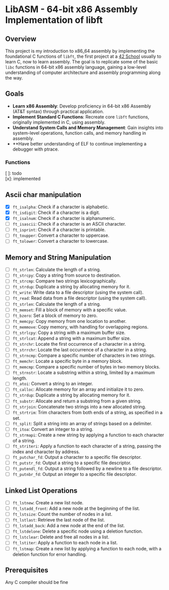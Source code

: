 # LibASM - 64-bit x86 Assembly Implementation of libft

## Overview

This project is my introduction to x86_64 assembly by implementing the foundational C functions of `libft`, the first project at a [42 School](https://42.fr/) usually to learn C, now to learn assembly. The goal is to replicate some of the basic `libc` functions in 64-bit x86 assembly language, gaining a low-level understanding of computer architecture and assembly programming along the way.

## Goals

- **Learn x86 Assembly**: Develop proficiency in 64-bit x86 Assembly (AT&T syntax) through practical application.
- **Implement Standard C Functions**: Recreate core `libft` functions, originally implemented in C, using assembly.
- **Understand System Calls and Memory Management**: Gain insights into system-level operations, function calls, and memory handling in assembly.
- **Have better understanding of ELF to continue implementing a debugger with ptrace.

### Functions
[ ]: todo \
[x]: implemented

## Ascii char manipulation
- [x] `ft_isalpha`: Check if a character is alphabetic.
- [x] `ft_isdigit`: Check if a character is a digit.
- [x] `ft_isalnum`: Check if a character is alphanumeric.
- [ ] `ft_isascii`: Check if a character is an ASCII character.
- [ ] `ft_isprint`: Check if a character is printable.
- [ ] `ft_toupper`: Convert a character to uppercase.
- [ ] `ft_tolower`: Convert a character to lowercase.

## Memory and String Manipulation

- [ ] `ft_strlen`: Calculate the length of a string.
- [ ] `ft_strcpy`: Copy a string from source to destination.
- [ ] `ft_strcmp`: Compare two strings lexicographically.
- [ ] `ft_strdup`: Duplicate a string by allocating memory for it.
- [ ] `ft_write`: Write data to a file descriptor (using the system call).
- [ ] `ft_read`: Read data from a file descriptor (using the system call).
- [ ] `ft_strlen`: Calculate the length of a string.
- [ ] `ft_memset`: Fill a block of memory with a specific value.
- [ ] `ft_bzero`: Set a block of memory to zero.
- [ ] `ft_memcpy`: Copy memory from one location to another.
- [ ] `ft_memmove`: Copy memory, with handling for overlapping regions.
- [ ] `ft_strlcpy`: Copy a string with a maximum buffer size.
- [ ] `ft_strlcat`: Append a string with a maximum buffer size.
- [ ] `ft_strchr`: Locate the first occurrence of a character in a string.
- [ ] `ft_strrchr`: Locate the last occurrence of a character in a string.
- [ ] `ft_strncmp`: Compare a specific number of characters in two strings.
- [ ] `ft_memchr`: Locate a specific byte in a memory block.
- [ ] `ft_memcmp`: Compare a specific number of bytes in two memory blocks.
- [ ] `ft_strnstr`: Locate a substring within a string, limited by a maximum length.
- [ ] `ft_atoi`: Convert a string to an integer.
- [ ] `ft_calloc`: Allocate memory for an array and initialize it to zero.
- [ ] `ft_strdup`: Duplicate a string by allocating memory for it.
- [ ] `ft_substr`: Allocate and return a substring from a given string.
- [ ] `ft_strjoin`: Concatenate two strings into a new allocated string.
- [ ] `ft_strtrim`: Trim characters from both ends of a string, as specified in a set.
- [ ] `ft_split`: Split a string into an array of strings based on a delimiter.
- [ ] `ft_itoa`: Convert an integer to a string.
- [ ] `ft_strmapi`: Create a new string by applying a function to each character of a string.
- [ ] `ft_striteri`: Apply a function to each character of a string, passing the index and character by address.
- [ ] `ft_putchar_fd`: Output a character to a specific file descriptor.
- [ ] `ft_putstr_fd`: Output a string to a specific file descriptor.
- [ ] `ft_putendl_fd`: Output a string followed by a newline to a file descriptor.
- [ ] `ft_putnbr_fd`: Output an integer to a specific file descriptor.

## Linked List Operations
- [ ] `ft_lstnew`: Create a new list node.
- [ ] `ft_lstadd_front`: Add a new node at the beginning of the list.
- [ ] `ft_lstsize`: Count the number of nodes in a list.
- [ ] `ft_lstlast`: Retrieve the last node of the list.
- [ ] `ft_lstadd_back`: Add a new node at the end of the list.
- [ ] `ft_lstdelone`: Delete a specific node using a deletion function.
- [ ] `ft_lstclear`: Delete and free all nodes in a list.
- [ ] `ft_lstiter`: Apply a function to each node in a list.
- [ ] `ft_lstmap`: Create a new list by applying a function to each node, with a deletion function for error handling.

## Prerequisites
Any C compiler should be fine
